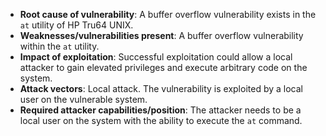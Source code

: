 - **Root cause of vulnerability**: A buffer overflow vulnerability exists in the `at` utility of HP Tru64 UNIX.
- **Weaknesses/vulnerabilities present**: A buffer overflow vulnerability within the `at` utility.
- **Impact of exploitation**: Successful exploitation could allow a local attacker to gain elevated privileges and execute arbitrary code on the system.
- **Attack vectors**: Local attack. The vulnerability is exploited by a local user on the vulnerable system.
- **Required attacker capabilities/position**: The attacker needs to be a local user on the system with the ability to execute the `at` command.